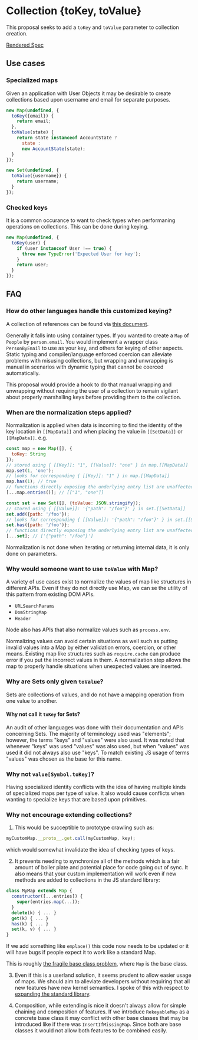 # Collection {toKey, toValue}

This proposal seeks to add a `toKey` and `toValue` parameter to collection creation.

[Rendered Spec](https://tc39.github.io/proposal-collection-normalization/)

## Use cases

### Specialized maps

Given an application with User Objects it may be desirable to create collections based upon username and email for separate purposes.

```mjs
new Map(undefined, {
  toKey({email}) {
    return email;
  },
  toValue(state) {
    return state instanceof AccountState ? 
      state :
      new AccountState(state);
  }
});
```

```mjs
new Set(undefined, {
  toValue({username}) {
    return username;
  }
});
```

### Checked keys

It is a common occurance to want to check types when performaning operations on collections. This can be done during keying.

```mjs
new Map(undefined, {
  toKey(user) {
    if (user instanceof User !== true) {
      throw new TypeError('Expected User for key');
    }
    return user;
  }
});
```

## FAQ

### How do other languages handle this customized keying?

A collection of references can be found via [this document](https://docs.google.com/document/d/1qxSLyiButKocM6ENufhvnNJcZh18nDAWcFT2HlTJahQ/edit#).

Generally it falls into using container types. If you wanted to create a `Map` of `People` by `person.email`. You would implement a wrapper class `PersonByEmail` to use as your key, and others for keying of other aspects. Static typing and compiler/language enforced coercion can alleviate problems with misusing collections, but wrapping and unwrapping is manual in scenarios with dynamic typing that cannot be coerced automatically.

This proposal would provide a hook to do that manual wrapping and unwrapping without requiring the user of a collection to remain vigilant about properly marshalling keys before providing them to the collection.

### When are the normalization steps applied?

Normalization is applied when data is incoming to find the identity of the key location in `[[MapData]]` and when placing the value in `[[SetData]]` or `[[MapData]]`. e.g.

```mjs
const map = new Map([], {
  toKey: String
});
// stored using { [[Key]]: "1", [[Value]]: "one" } in map.[[MapData]]
map.set(1, 'one');
// looks for corresponding { [[Key]]: "1" } in map.[[MapData]]
map.has(1); // true
// functions directly exposing the underlying entry list are unaffected
[...map.entries()]; // [["1", "one"]]

const set = new Set([], {toValue: JSON.stringify});
// stored using { [[Value]]: '{"path": "/foo"}' } in set.[[SetData]]
set.add({path: '/foo'});
// looks for corresponding { [[Value]]: '{"path": "/foo"}' } in set.[[SetData]]
set.has({path: '/foo')};
// functions directly exposing the underlying entry list are unaffected
[...set]; // ['{"path": "/foo"}']
```

Normalization is not done when iterating or returning internal data, it is only done on parameters.

### Why would someone want to use `toValue` with Map?

A variety of use cases exist to normalize the values of map like structures in different APIs. Even if they do not directly use Map, we can se the utility of this pattern from existing DOM APIs.

* `URLSearchParams`
* `DomStringMap`
* `Header`

Node also has APIs that also normalize values such as `process.env`.

Normalizing values can avoid certain situations as well such as putting invalid values into a Map by either validation errors, coercion, or other means. Existing map like structures such as `require.cache` can produce error if you put the incorrect values in them. A normalization step allows the map to properly handle situations when unexpected values are inserted.

### Why are Sets only given `toValue`?

Sets are collections of values, and do not have a mapping operation from one value to another.

#### Why not call it `toKey` for Sets?

An audit of other languages was done with their documentation and APIs concerning Sets. The majority of terminology used was "elements"; however, the terms "keys" and "values" were also used. It was noted that whenever "keys" was used "values" was also used, but when "values" was used it did not always also use "keys". To match existing JS usage of terms "values" was chosen as the base for this name.

### Why not `value[Symbol.toKey]`?

Having specialized identity conflicts with the idea of having multiple kinds of specialized maps per type of value. It also would cause conflicts when wanting to specialize keys that are based upon primitives.

### Why not encourage extending collections?

1. This would be succeptible to prototype crawling such as:

```mjs
myCustomMap.__proto__.get.call(myCustomMap, key);
```

which would somewhat invalidate the idea of checking types of keys.

2. It prevents needing to synchronize all of the methods which is a fair amount of boiler plate and potential place for code going out of sync. It also means that your custom implementation will work even if new methods are added to collections in the JS standard library:

```mjs
class MyMap extends Map {
  constructor([...entries]) {
    super(entries.map(...));
  }
  delete(k) { ... }
  get(k) { ... }
  has(k) { ... }
  set(k, v) { ... }
}
```

If we add something like `emplace()` this code now needs to be updated or it will have bugs if people expect it to work like a standard Map.

This is roughly [the fragile base class problem](https://en.wikipedia.org/wiki/Fragile_base_class), where `Map` is the base class.

3. Even if this is a userland solution, it seems prudent to allow easier usage of maps. We should aim to alleviate developers without requiring that all new features have new kernel semantics. I spoke of this with respect to [expanding the standard library](https://docs.google.com/presentation/d/1QSwQYJz4c1VESEKTWPqrAPbDn_y9lTBBjaWRjej1c-w/view#slide=id.p).

4. Composition, while extending is nice it doesn't always allow for simple chaining and composition of features. If we introduce `RekeyableMap` as a concrete base class it may conflict with other base classes that may be introduced like if there was `InsertIfMissingMap`. Since both are base classes it would not allow both features to be combined easily.
